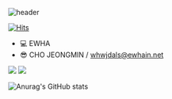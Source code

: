 ![header](https://capsule-render.vercel.app/api?type=waving&color=timeGradient&text=Welcome%20to%20Jm's%20GitHub%20👋&animation=twinkling&fontSize=35&fontAlignY=40&fontAlign=70&height=250)



[![Hits](https://hits.seeyoufarm.com/api/count/incr/badge.svg?url=https%3A%2F%2Fgithub.com%2Fsuga0613%2Fhit-counter&count_bg=%2379C83D&title_bg=%23555555&icon=postwoman.svg&icon_color=%23E7E7E7&title=hits&edge_flat=false)](https://hits.seeyoufarm.com)




* 💻 EWHA
* 😎 CHO JEONGMIN / whwjdals@ewhain.net




<img src="https://img.shields.io/badge/c-A8B9CC?style=flat-square&logo=C&logoColor=white"/> <img src="https://img.shields.io/badge/python-3776AB?style=flat-square&logo=Python&logoColor=white"/> 
 


![Anurag's GitHub stats](https://github-readme-stats.vercel.app/api?username=suga0613&show_icons=true&theme=radical)

